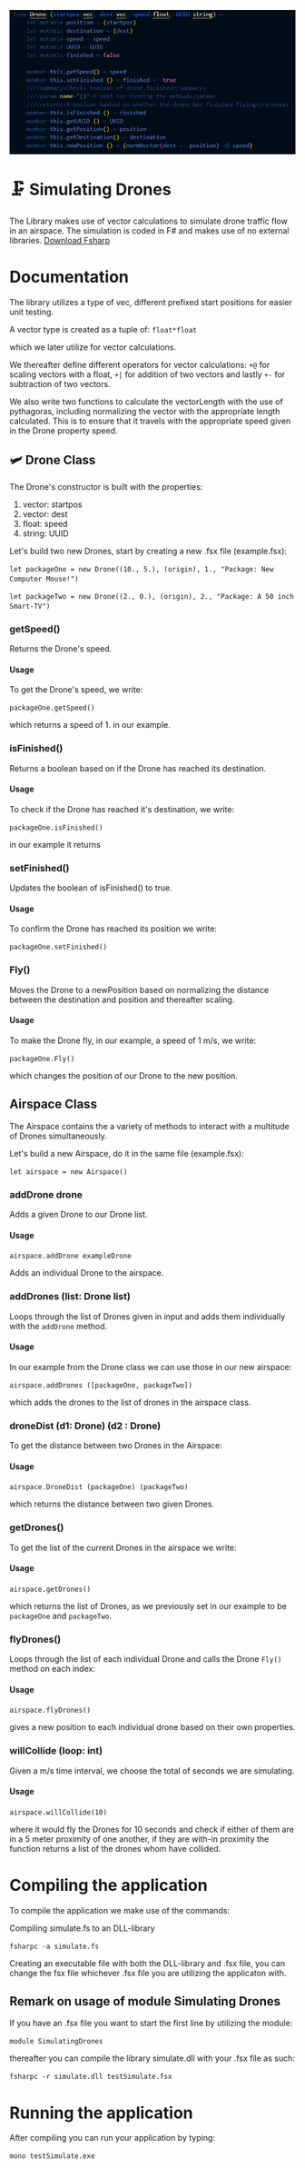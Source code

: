 ![DroneTrafficFlow](/DRONE.png)
# 🗜 Simulating Drones
The Library makes use of vector calculations to simulate drone traffic flow in an airspace. The simulation is coded in F# and makes use of no external libraries.
[Download Fsharp](https://docs.microsoft.com/en-us/dotnet/fsharp/get-started/install-fsharp
)

# Documentation
The library utilizes a type of vec, different prefixed start positions for easier unit testing.

A vector type is created as a tuple of:
```float*float```

which we later utilize for vector calculations.

We thereafter define different operators for vector calculations: ```+@``` for scaling vectors with a float, ```+|``` for addition of two vectors and lastly ```+-``` for subtraction of two vectors.

We also write two functions to calculate the vectorLength with the use of pythagoras, including normalizing the vector with the appropriate length calculated. This is to ensure that it travels with the appropriate speed given in the Drone property speed.
## 🛩 Drone Class
The Drone's constructor is built with the properties: 
1. vector: startpos
2. vector: dest
3. float: speed
4. string: UUID

Let's build two new Drones, start by creating a new .fsx file (example.fsx):


```let packageOne = new Drone((10., 5.), (origin), 1., "Package: New Computer Mouse!")```

```let packageTwo = new Drone((2., 0.), (origin), 2., "Package: A 50 inch Smart-TV")```

### getSpeed()
Returns the Drone's speed.
#### Usage
To get the Drone's speed, we write:

```packageOne.getSpeed()```

which returns a speed of 1. in our example.
### isFinished()
Returns a boolean based on if the Drone has reached its destination.
#### Usage
To check if the Drone has reached it's destination, we write:

```packageOne.isFinished()```

 in our example it returns 

### setFinished()
Updates the boolean of isFinished() to true.
#### Usage
To confirm the Drone has reached its position we write:

```packageOne.setFinished()```
### Fly()
Moves the Drone to a newPosition based on normalizing the distance between the destination and position and thereafter scaling.
#### Usage
To make the Drone fly, in our example, a speed of 1 m/s, we write:

```packageOne.Fly()```

which changes the position of our Drone to the new position.
## Airspace Class
The Airspace contains the a variety of methods to interact with a multitude of Drones simultaneously.

Let's build a new Airspace, do it in the same file (example.fsx):

```let airspace = new Airspace()```

### addDrone drone
Adds a given Drone to our Drone list.

#### Usage
```airspace.addDrone exampleDrone```

Adds an individual Drone to the airspace.

### addDrones (list: Drone list)
Loops through the list of Drones given in input and adds them individually with the ```addDrone``` method. 
#### Usage
In our example from the Drone class we can use those in our new airspace:

```airspace.addDrones ([packageOne, packageTwo])```

which adds the drones to the list of drones in the airspace class.

### droneDist (d1: Drone) (d2 : Drone)
To get the distance between two Drones in the Airspace:

#### Usage
```airspace.DroneDist (packageOne) (packageTwo) ```

which returns the distance between two given Drones.

### getDrones() 
To get the list of the current Drones in the airspace we write:

#### Usage
```airspace.getDrones()```

which returns the list of Drones, as we previously set in our example to be ```packageOne``` and ```packageTwo```.

### flyDrones() 
Loops through the list of each individual Drone and calls the Drone ```Fly()``` method on each index:

#### Usage
```airspace.flyDrones()```

gives a new position to each individual drone based on their own properties. 
### willCollide (loop: int) 
Given a m/s time interval, we choose the total of seconds we are simulating.
#### Usage

```airspace.willCollide(10)```

where it would fly the Drones for 10 seconds and check if either of them are in a 5 meter proximity of one another, if they are with-in proximity the function returns a list of the drones whom have collided.


# Compiling the application
To compile the application we make use of the commands:

Compiling simulate.fs to an DLL-library

```fsharpc -a simulate.fs```

Creating an executable file with both the DLL-library and .fsx file, you can change the fsx file whichever .fsx file you are utilizing the applicaton with.

## Remark on usage of module Simulating Drones
If you have an .fsx file you want to start the first line by utilizing the module: 

```module SimulatingDrones```

thereafter you can compile the library simulate.dll with your .fsx file as such:

```fsharpc -r simulate.dll testSimulate.fsx```
# Running the application
After compiling you can run your application by typing:

```mono testSimulate.exe```
